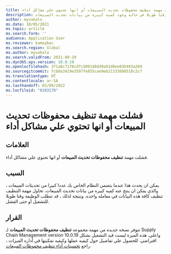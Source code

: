 ```yaml
---
title: فشلت مهمة تنظيف محفوظات تحديث المبيعات أو انها تحتوي علي مشاكل أداء
description: قد تفشل وظيفة مجموعه التنظيف لمحفوظات المبيعات أو قد يستغرق وقتا طويلا في حاله وجود كميه كبيره من بيانات تحديث المبيعات.
author: myvakalo
ms.date: 10/05/2021
ms.topic: article
ms.search.form: ''
audience: Application User
ms.reviewer: kamaybac
ms.search.region: Global
ms.author: myvakalo
ms.search.validFrom: 2021-09-29
ms.dyn365.ops.version: 10.0.19
ms.openlocfilehash: 371a8c7178cd7c5091d6dd9a91d0ee03b943a269
ms.sourcegitcommit: fcb8a3419e3597fe855cae9eb21333698518c2c7
ms.translationtype: HT
ms.contentlocale: ar-SA
ms.lasthandoff: 02/09/2022
ms.locfileid: "8103178"
---
```

# <a name="sales-update-history-cleanup-job-fails-or-has-performance-issues"></a>فشلت مهمة تنظيف محفوظات تحديث المبيعات أو انها تحتوي علي مشاكل أداء

## <a name="symptoms"></a>العلامات

فشلت مهمة **تنظيف محفوظات تحديث المبيعات** أو انها تحتوي علي مشاكل أداء.  

## <a name="cause"></a>السبب

يمكن ان يحدث هذا عندما يتضمن النظام الخاص بك عددا كبيرا من تحديثات المبيعات ، والذي يمكن ان ينتج عنه كميه كبيره من بيانات تحديث المبيعات. تحاول مهمة التنظيف تنظيف كافة هذه البيانات في معامله واحده. ونتيجة لذلك ، قد تتطلب الوظيفة وقتا طويلا للتشغيل أو حتى الفشل.

## <a name="resolution"></a>القرار

تتوفر نسخه جديده من مهمة مجموعه **تنظيف محفوظات تحديث المبيعات** لـ Supply Chain Management version 10.0.19 واعلي. هذه الميزة ليست قيد التشغيل بشكل افتراضي. للحصول علي تفاصيل حول كيفيه عملها وكيفيه تمكينها في أداره الميزات ، راجع [تحسينات أداء تنظيف محفوظات المبيعات](../../sales-marketing/sales-update-history-cleanup-performance-improvements.md).

